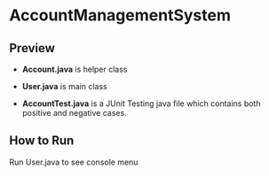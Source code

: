 # AccountManagementSystem

## Preview

- **Account.java** is helper class

- **User.java** is main class

- **AccountTest.java** is a JUnit Testing java file which contains both positive and negative cases.

## How to Run

Run User.java to see console menu
